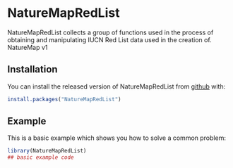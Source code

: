 
# NatureMapRedList

<!-- badges: start -->
<!-- badges: end -->

NatureMapRedList collects a group of functions used in the process of obtaining and manipulating IUCN Red List data used in the creation of. NatureMap v1

## Installation

You can install the released version of NatureMapRedList from [github](https://CRAN.R-project.org) with:

``` r
install.packages("NatureMapRedList")
```

## Example

This is a basic example which shows you how to solve a common problem:

``` r
library(NatureMapRedList)
## basic example code
```

